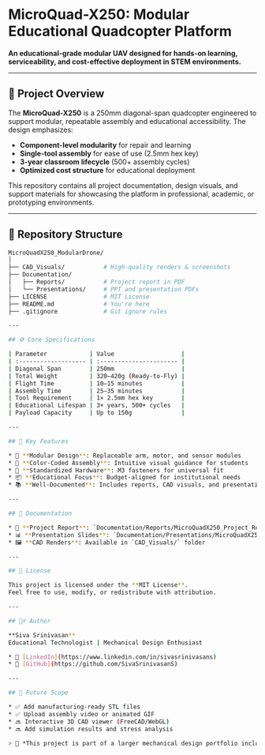 # MicroQuad-X250: Modular Educational Quadcopter Platform

**An educational-grade modular UAV designed for hands-on learning, serviceability, and cost-effective deployment in STEM environments.**

---

## 📌 Project Overview

The **MicroQuad-X250** is a 250mm diagonal-span quadcopter engineered to support modular, repeatable assembly and educational accessibility. The design emphasizes:

* **Component-level modularity** for repair and learning
* **Single-tool assembly** for ease of use (2.5mm hex key)
* **3-year classroom lifecycle** (500+ assembly cycles)
* **Optimized cost structure** for educational deployment

This repository contains all project documentation, design visuals, and support materials for showcasing the platform in professional, academic, or prototyping environments.

---

## 🧰 Repository Structure

```bash
MicroQuadX250_ModularDrone/
│
├── CAD_Visuals/           # High-quality renders & screenshots
├── Documentation/
│   ├── Reports/           # Project report in PDF
│   └── Presentations/     # PPT and presentation PDFs
├── LICENSE                # MIT License
├── README.md              # You're here
├── .gitignore             # Git ignore rules

---

## ⚙️ Core Specifications

| Parameter            | Value                   |
| :------------------- | :---------------------- |
| Diagonal Span        | 250mm                   |
| Total Weight         | 320–420g (Ready-to-Fly) |
| Flight Time          | 10–15 minutes           |
| Assembly Time        | 25–35 minutes           |
| Tool Requirement     | 1× 2.5mm hex key        |
| Educational Lifespan | 3+ years, 500+ cycles   |
| Payload Capacity     | Up to 150g              |

---

## 🧠 Key Features

* 🔧 **Modular Design**: Replaceable arm, motor, and sensor modules
* 🧲 **Color-Coded Assembly**: Intuitive visual guidance for students
* 📏 **Standardized Hardware**: M3 fasteners for universal fit
* 📦 **Educational Focus**: Budget-aligned for institutional needs
* 📚 **Well-Documented**: Includes reports, CAD visuals, and presentation decks

---

## 📄 Documentation

* 📘 **Project Report**: `Documentation/Reports/MicroQuadX250_Project_Report.pdf`
* 📊 **Presentation Slides**: `Documentation/Presentations/MicroQuadX250_Presentation_Slides.pdf`
* 🖼️ **CAD Renders**: Available in `CAD_Visuals/` folder

---

## 🔐 License

This project is licensed under the **MIT License**.
Feel free to use, modify, or redistribute with attribution.

---

## 🙋‍♂️ Author

**Siva Srinivasan**
Educational Technologist | Mechanical Design Enthusiast

* 🔗 [LinkedIn](https://www.linkedin.com/in/sivasrinivasans)
* 🔗 [GitHub](https://github.com/SivaSrinivasanS)

---

## 🚀 Future Scope

* ✅ Add manufacturing-ready STL files
* ✅ Upload assembly video or animated GIF
* 🔜 Interactive 3D CAD viewer (FreeCAD/WebGL)
* 🔜 Add simulation results and stress analysis

> 📢 *This project is part of a larger mechanical design portfolio including PACJ (Portable AC Jacket) and HybridMarine-V1. Stay tuned for upcoming releases.*